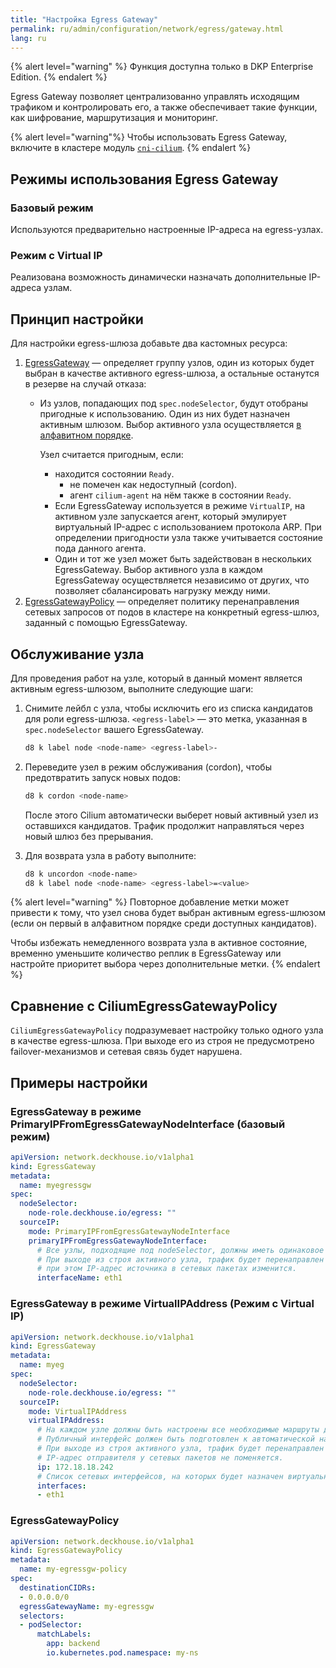 ```yaml
---
title: "Настройка Egress Gateway"
permalink: ru/admin/configuration/network/egress/gateway.html
lang: ru
---
```


{% alert level="warning" %}
Функция доступна только в DKP Enterprise Edition.
{% endalert %}

Egress Gateway позволяет централизованно управлять исходящим трафиком и контролировать его, а также обеспечивает такие функции, как шифрование, маршрутизация и мониторинг.

{% alert level="warning"%}
Чтобы использовать Egress Gateway, включите в кластере модуль [`cni-cilium`](../../../../modules/cni-cilium/configuration.html).
{% endalert %}

<!-- Перенесено с небольшими доработками из https://deckhouse.ru/products/kubernetes-platform/documentation/latest/modules/cni-cilium/#%D0%B8%D1%81%D0%BF%D0%BE%D0%BB%D1%8C%D0%B7%D0%BE%D0%B2%D0%B0%D0%BD%D0%B8%D0%B5-egress-gateway -->

## Режимы использования Egress Gateway

### Базовый режим

Используются предварительно настроенные IP-адреса на egress-узлах.

<div data-presentation="../../../../presentations/cni-cilium/egressgateway_base_ru.pdf"></div>
<!--- Source: https://docs.google.com/presentation/d/12l4w9ZS3Hpax1B7eOptm2dQX55VVAFzRTtyihw4Ie0c/ --->

### Режим с Virtual IP

Реализована возможность динамически назначать дополнительные IP-адреса узлам.

<div data-presentation="../../../../presentations/cni-cilium/egressgateway_virtualip_ru.pdf"></div>
<!--- Source: https://docs.google.com/presentation/d/1tmhbydjpCwhNVist9RT6jzO1CMpc-G1I7rczmdLzV8E/ --->

<!-- Перенесено с небольшими доработками из https://deckhouse.ru/products/kubernetes-platform/documentation/latest/modules/cni-cilium/examples.html#egress-gateway -->

## Принцип настройки

Для настройки egress-шлюза добавьте два кастомных ресурса:

1. [EgressGateway](../../../../modules/cni-cilium/cr.html#egressgateway) — определяет группу узлов, один из которых будет выбран в качестве активного egress-шлюза, а остальные останутся в резерве на случай отказа:
   - Из узлов, попадающих под `spec.nodeSelector`, будут отобраны пригодные к использованию. Один из них будет назначен активным шлюзом. Выбор активного узла осуществляется [в алфавитном порядке](https://docs.cilium.io/en/latest/network/egress-gateway/egress-gateway/index.html#selecting-and-configuring-the-gateway-node).

     Узел считается пригодным, если:
     - находится состоянии `Ready`.
       - не помечен как недоступный (cordon).
       - агент `cilium-agent` на нём также в состоянии `Ready`.
     - Если EgressGateway используется в режиме `VirtualIP`, на активном узле запускается агент, который эмулирует виртуальный IP-адрес с использованием протокола ARP. При определении пригодности узла также учитывается состояние пода данного агента.
     - Один и тот же узел может быть задействован в нескольких EgressGateway. Выбор активного узла в каждом EgressGateway осуществляется независимо от других, что позволяет сбалансировать нагрузку между ними.
1. [EgressGatewayPolicy](../../../../modules/cni-cilium/cr.html#egressgatewaypolicy) — определяет политику перенаправления сетевых запросов от подов в кластере на конкретный egress-шлюз, заданный с помощью EgressGateway.

## Обслуживание узла

Для проведения работ на узле, который в данный момент является активным egress-шлюзом, выполните следующие шаги:

1. Снимите лейбл с узла, чтобы исключить его из списка кандидатов для роли egress-шлюза. `<egress-label>` — это метка, указанная в `spec.nodeSelector` вашего EgressGateway.

   ```bash
   d8 k label node <node-name> <egress-label>-
   ```

1. Переведите узел в режим обслуживания (cordon), чтобы предотвратить запуск новых подов:

   ```bash
   d8 k cordon <node-name>
   ```

   После этого Cilium автоматически выберет новый активный узел из оставшихся кандидатов.
   Трафик продолжит направляться через новый шлюз без прерывания.

1. Для возврата узла в работу выполните:

   ```bash
   d8 k uncordon <node-name>
   d8 k label node <node-name> <egress-label>=<value>
   ```

{% alert level="warning" %}
Повторное добавление метки может привести к тому, что узел снова будет выбран активным egress-шлюзом (если он первый в алфавитном порядке среди доступных кандидатов).

Чтобы избежать немедленного возврата узла в активное состояние, временно уменьшите количество реплик в EgressGateway или настройте приоритет выбора через дополнительные метки.
{% endalert %}

## Сравнение с CiliumEgressGatewayPolicy

`CiliumEgressGatewayPolicy` подразумевает настройку только одного узла в качестве egress-шлюза. При выходе его из строя не предусмотрено failover-механизмов и сетевая связь будет нарушена.

## Примеры настройки

### EgressGateway в режиме PrimaryIPFromEgressGatewayNodeInterface (базовый режим)

```yaml
apiVersion: network.deckhouse.io/v1alpha1
kind: EgressGateway
metadata:
  name: myegressgw
spec:
  nodeSelector:
    node-role.deckhouse.io/egress: ""
  sourceIP:
    mode: PrimaryIPFromEgressGatewayNodeInterface
    primaryIPFromEgressGatewayNodeInterface:
      # Все узлы, подходящие под nodeSelector, должны иметь одинаковое имя публичного интерфейса.
      # При выходе из строя активного узла, трафик будет перенаправлен через резервный.
      # при этом IP-адрес источника в сетевых пакетах изменится.
      interfaceName: eth1
```

### EgressGateway в режиме VirtualIPAddress (Режим с Virtual IP)

```yaml
apiVersion: network.deckhouse.io/v1alpha1
kind: EgressGateway
metadata:
  name: myeg
spec:
  nodeSelector:
    node-role.deckhouse.io/egress: ""
  sourceIP:
    mode: VirtualIPAddress
    virtualIPAddress:
      # На каждом узле должны быть настроены все необходимые маршруты для доступа на все внешние публичные сервисы,
      # Публичный интерфейс должен быть подготовлен к автоматической настройке виртуального IP в качестве дополнительного (secondary) IP-адреса.
      # При выходе из строя активного узла, трафик будет перенаправлен через резервный.
      # IP-адрес отправителя у сетевых пакетов не поменяется.
      ip: 172.18.18.242
      # Список сетевых интерфейсов, на которых будет назначен виртуальный IP-адрес.
      interfaces:
      - eth1
```

### EgressGatewayPolicy

```yaml
apiVersion: network.deckhouse.io/v1alpha1
kind: EgressGatewayPolicy
metadata:
  name: my-egressgw-policy
spec:
  destinationCIDRs:
  - 0.0.0.0/0
  egressGatewayName: my-egressgw
  selectors:
  - podSelector:
      matchLabels:
        app: backend
        io.kubernetes.pod.namespace: my-ns
```
